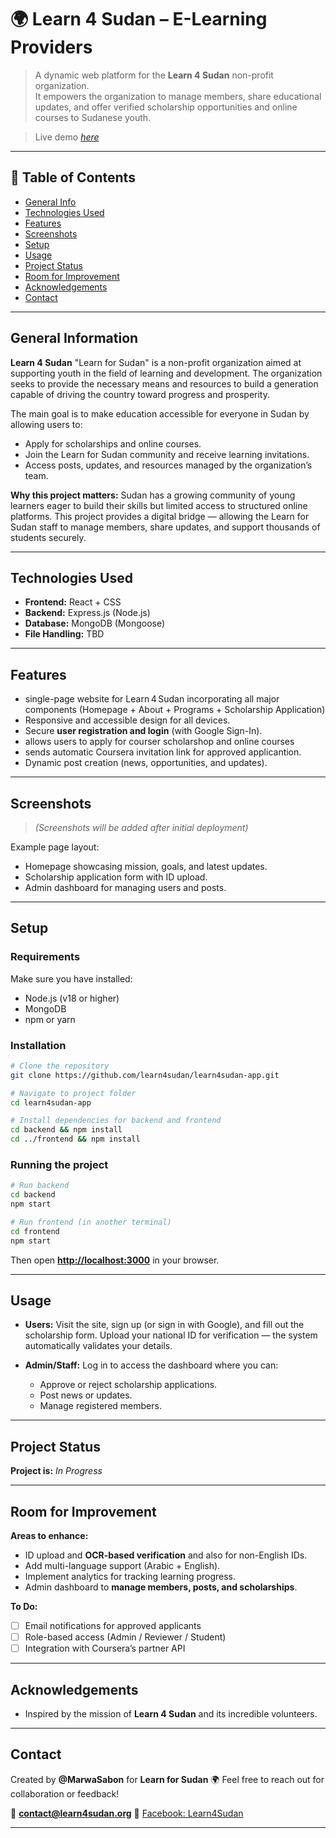 # 🌍 Learn 4 Sudan – E-Learning Providers

> A dynamic web platform for the **Learn 4 Sudan** non-profit organization.  
> It empowers the organization to manage members, share educational updates, and offer verified scholarship opportunities and online courses to Sudanese youth.

> Live demo [_here_](https://www.learn4sudan.org)  
 
---

## 🧭 Table of Contents

* [General Info](#general-information)
* [Technologies Used](#technologies-used)
* [Features](#features)
* [Screenshots](#screenshots)
* [Setup](#setup)
* [Usage](#usage)
* [Project Status](#project-status)
* [Room for Improvement](#room-for-improvement)
* [Acknowledgements](#acknowledgements)
* [Contact](#contact)

---

## General Information

**Learn 4 Sudan**  "Learn for Sudan" is a non-profit organization aimed at supporting youth in the field of learning and development. The organization seeks to provide the necessary means and resources to build a generation capable of driving the country toward progress and prosperity.

The main goal is to make education accessible for everyone in Sudan by allowing users to:

* Apply for scholarships and online courses.
* Join the Learn for Sudan community and receive learning invitations.
* Access posts, updates, and resources managed by the organization’s team.

**Why this project matters:**
Sudan has a growing community of young learners eager to build their skills but limited access to structured online platforms. This project provides a digital bridge — allowing the Learn for Sudan staff to manage members, share updates, and support thousands of students securely.

---

## Technologies Used

* **Frontend:** React  +  CSS
* **Backend:** Express.js (Node.js)
* **Database:** MongoDB (Mongoose)
* **File Handling:** TBD

---

## Features

* single-page website for Learn 4 Sudan incorporating all major components (Homepage + About + Programs + Scholarship Application)
*  Responsive and accessible design for all devices.
*  Secure **user registration and login** (with Google Sign-In).
*  allows users to apply for courser scholarshop and online courses
*  sends automatic Coursera  invitation link for approved applicantion.
*  Dynamic post creation (news, opportunities, and updates).
 
---

## Screenshots

> *(Screenshots will be added after initial deployment)*

Example page layout:

* Homepage showcasing mission, goals, and latest updates.
* Scholarship application form with ID upload.
* Admin dashboard for managing users and posts.

---

##  Setup

### Requirements

Make sure you have installed:

* Node.js (v18 or higher)
* MongoDB
* npm or yarn

### Installation

```bash
# Clone the repository
git clone https://github.com/learn4sudan/learn4sudan-app.git

# Navigate to project folder
cd learn4sudan-app

# Install dependencies for backend and frontend
cd backend && npm install
cd ../frontend && npm install
```

### Running the project

```bash
# Run backend
cd backend
npm start

# Run frontend (in another terminal)
cd frontend
npm start
```

Then open **[http://localhost:3000](http://localhost:3000)** in your browser.

---

## Usage

* **Users:**
  Visit the site, sign up (or sign in with Google), and fill out the scholarship form.
  Upload your national ID for verification — the system automatically validates your details.

* **Admin/Staff:**
  Log in to access the dashboard where you can:

  * Approve or reject scholarship applications.
  * Post news or updates.
  * Manage registered members.


---

##  Project Status

**Project is:**  *In Progress*

---

## Room for Improvement

**Areas to enhance:**

* ID upload and **OCR-based verification** and also for non-English IDs.
* Add multi-language support (Arabic + English).
* Implement analytics for tracking learning progress.
* Admin dashboard to **manage members, posts, and scholarships**.

**To Do:**

* [ ] Email notifications for approved applicants
* [ ] Role-based access (Admin / Reviewer / Student)
* [ ] Integration with Coursera’s partner API

---

## Acknowledgements

* Inspired by the mission of **Learn 4 Sudan** and its incredible volunteers.
---

## Contact

Created by **@MarwaSabon** for **Learn for Sudan** 🌍
Feel free to reach out for collaboration or feedback!

📧 **[contact@learn4sudan.org](mailto:contact@learn4sudan.org)**
🔗 [Facebook: Learn4Sudan](https://www.facebook.com/Learn4Sudan)

---


